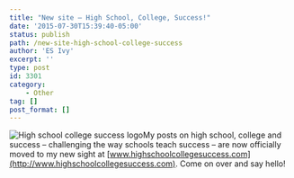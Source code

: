 ```yaml
---
title: "New site – High School, College, Success!"
date: '2015-07-30T15:39:40-05:00'
status: publish
path: /new-site-high-school-college-success
author: 'ES Ivy'
excerpt: ''
type: post
id: 3301
category:
    - Other
tag: []
post_format: []
---
```

![High school college success logo](/uploads/2015/07/hsclogocolor-399x300.jpg)My posts on high school, college and success – challenging the way schools teach success – are now officially moved to my new sight at [www.highschoolcollegesuccess.com](http://www.highschoolcollegesuccess.com). Come on over and say hello!